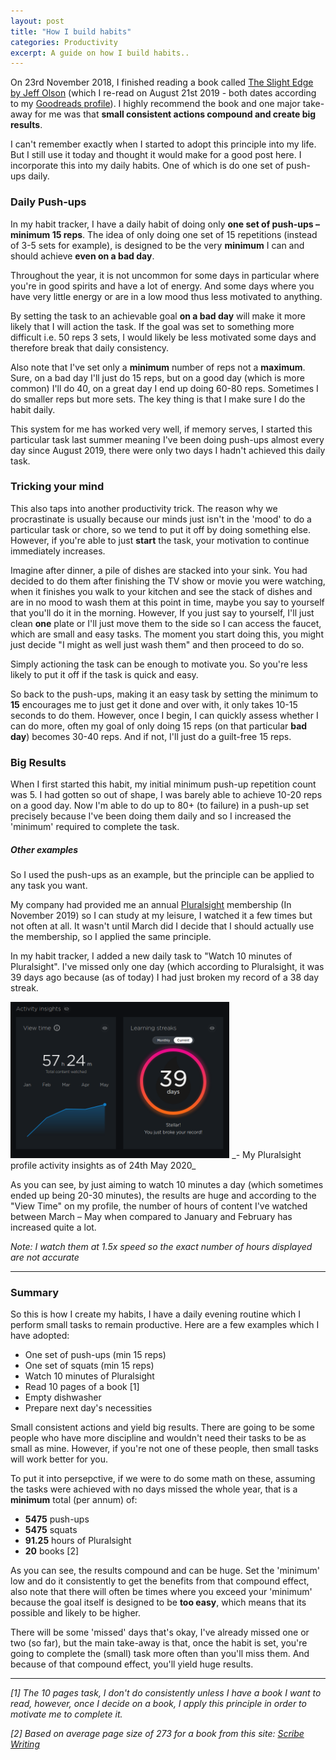 ```yaml
---
layout: post
title: "How I build habits"
categories: Productivity
excerpt: A guide on how I build habits..
---
```


On 23rd November 2018, I finished reading a book called [The Slight Edge by Jeff Olson](https://www.goodreads.com/book/show/23130805-the-slight-edge) (which I re-read on August 21st 2019 - both dates according to  my [Goodreads profile](https://www.goodreads.com/jameslieu)). I highly recommend the book and one major take-away for me was that **small consistent actions compound and create big results**.

I can't remember exactly when I started to adopt this principle into my life. But I still use it today and thought it would make for a good post here. I incorporate this into my daily habits. One of which is do one set of push-ups daily.

### Daily Push-ups

In my habit tracker, I have a daily habit of doing only **one set of push-ups – minimum 15 reps**. The idea of only doing one set of 15 repetitions (instead of 3-5 sets for example), is designed to be the very **minimum** I can and should achieve **even on a bad day**.

Throughout the year, it is not uncommon for some days in particular where you're in good spirits and have a lot of energy. And some days where you have very little energy or are in a low mood thus less motivated to anything.

By setting the task to an achievable goal **on a bad day** will make it more likely that I will action the task. If the goal was set to something more difficult i.e. 50 reps 3 sets, I would likely be less motivated some days and therefore break that daily consistency.

Also note that I've set only a **minimum** number of reps not a **maximum**. Sure, on a bad day I'll just do 15 reps, but on a good day (which is more common) I'll do 40, on a great day I end up doing 60-80 reps. Sometimes I do smaller reps but more sets. The key thing is that I make sure I do the habit daily.

This system for me has worked very well, if memory serves, I started this particular task last summer meaning I've been doing push-ups almost every day since August 2019, there were only two days I hadn't achieved this daily task.

### Tricking your mind

This also taps into another productivity trick. The reason why we procrastinate is usually because our minds just isn't in the 'mood' to do a particular task or chore, so we tend to put it off by doing something else. However, if you're able to just **start** the task, your motivation to continue immediately increases.

Imagine after dinner, a pile of dishes are stacked into your sink. You had decided to do them after finishing the TV show or movie you were watching, when it finishes you walk to your kitchen and see the stack of dishes and are in no mood to wash them at this point in time, maybe you say to yourself that you'll do it in the morning. However, If you just say to yourself, I'll just clean **one** plate or I'll just move them to the side so I can access the faucet, which are small and easy tasks. The moment you start doing this, you might just decide "I might as well just wash them" and then proceed to do so.

Simply actioning the task can be enough to motivate you. So you're less likely to put it off if the task is quick and easy.

So back to the push-ups, making it an easy task by setting the minimum to **15** encourages me to just get it done and over with, it only takes 10-15 seconds to do them. However, once I begin, I can quickly assess whether I can do more, often my goal of only doing 15 reps (on that particular **bad day**) becomes 30-40 reps. And if not, I'll just do a guilt-free 15 reps.

### Big Results

When I first started this habit, my initial minimum push-up repetition count was 5. I had gotten so out of shape, I was barely able to achieve 10-20 reps on a good day. Now I'm able to do up to 80+ (to failure) in a push-up set precisely because I've been doing them daily and so I increased the 'minimum' required to complete the task.

##### Other examples

So I used the push-ups as an example, but the principle can be applied to any task you want.

My company had provided me an annual [Pluralsight](https://pluralsight.com/) membership (In November 2019) so I can study at my leisure, I watched it a few times but not often at all. It wasn't until March did I decide that I should actually use the membership, so I applied the same principle.

In my habit tracker, I added a new daily task to "Watch 10 minutes of Pluralsight". I've missed only one day (which according to Pluralsight, it was 39 days ago because (as of today) I had just broken my record of a 38 day streak.

<img src="/assets/media/how-i-build-habits-1.png" style="height: 250px;"/>
_- My Pluralsight profile activity insights as of 24th May 2020_

As you can see, by just aiming to watch 10 minutes a day (which sometimes ended up being 20-30 minutes), the results are huge and according to the "View Time" on my profile, the number of hours of content I've watched between March – May when compared to January and February has increased quite a lot.

_Note: I watch them at 1.5x speed so the exact number of hours displayed are not accurate_

___

### Summary

So this is how I create my habits, I have a daily evening routine which I perform small tasks to remain productive. Here are a few examples which I have adopted:

- One set of push-ups (min 15 reps)
- One set of squats (min 15 reps)
- Watch 10 minutes of Pluralsight
- Read 10 pages of a book [1]
- Empty dishwasher
- Prepare next day's necessities

Small consistent actions and yield big results. There are going to be some people who have more discipline and wouldn't need their tasks to be as small as mine. However, if you're not one of these people, then small tasks will work better for you.

To put it into persepctive, if we were to do some math on these, assuming the tasks were achieved with no days missed the whole year, that is a **minimum** total (per annum) of:

- **5475** push-ups
- **5475** squats
- **91.25** hours of Pluralsight
- **20** books [2]

As you can see, the results compound and can be huge. Set the 'minimum' low and do it consistently to get the benefits from that compound effect, also note that there will often be times where you exceed your 'minimum' because the goal itself is designed to be **too easy**, which means that its possible and likely to be higher.

There will be some 'missed' days that's okay, I've already missed one or two (so far), but the main take-away is that, once the habit is set, you're going to complete the (small) task more often than you'll miss them. And because of that compound effect, you'll yield huge results.

---

_[1] The 10 pages task, I don't do consistently unless I have a book I want to read, however, once I decide on a book, I apply this principle in order to motivate me to complete it._

_[2] Based on average page size of 273 for a book from this site: [Scribe Writing](https://scribewriting.com/how-long-should-book-be/)_